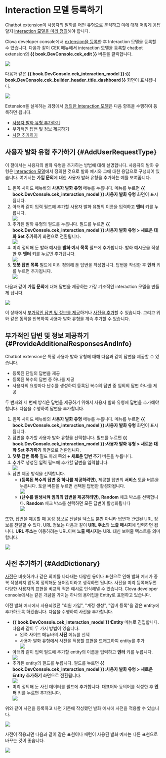 # Interaction 모델 등록하기

Chatbot extension이 사용자의 발화를 어떤 유형으로 분석하고 이에 대해 어떻게 응답할지 [interaction 모델을 미리 정의](/Design/Design_Guideline_For_Chatbot_Extension.md#DefineInteractionModel)해야 합니다.

Clova developer console에서 [extension을 등록](/DevConsole/Guides/CEK/Register_Chatbot_Extension.md)한 후 Interaction 모델을 등록할 수 있습니다. 다음과 같이 CEK 메뉴에서 interaction 모델을 등록할 chatbot extension의 **{{ book.DevConsole.cek_edit }}** 버튼을 클릭합니다.

![](/DevConsole/Resources/Images/DevConsole-Interaction_Model_Menu.png)

다음과 같은 **{{ book.DevConsole.cek_interaction_model }}:{{ book.DevConsole.cek_builder_header_title_dashboard }}** 화면이 표시됩니다.

![](/DevConsole/Resources/Images/DevConsole-Interaction_Model_Dashboard.png)

Extension을 설계하는 과정에서 [정의한 Interaction 모델](/Design/Design_Guideline_For_Chatbot_Extension.md#DefineInteractionModel)은 다음 항목을 수행하여 등록하면 됩니다.

* [사용자 발화 유형 추가하기](#AddUserRequestType)
* [부가적인 답변 및 정보 제공하기](#ProvideAdditionalResponsesAndInfo)
* [사전 추가하기](#AddDictionary)

## 사용자 발화 유형 추가하기 {#AddUserRequestType}

이 절에서는 사용자의 발화 유형을 추가하는 방법에 대해 설명합니다. 사용자의 발화 유형은 [Interaction 모델](/Design/Design_Guideline_For_Chatbot_Extension.md#DefineInteractionModel)에서 정의한 것으로 발화 예시와 그에 대한 응답으로 구성되어 있습니다. 여기서는 **가입 문의**에 대한 사용자 발화 유형을 추가하는 예를 보여줍니다.

<ol>
  <li>왼쪽 사이드 메뉴바의 <strong>사용자 발화 유형</strong> 메뉴를 누릅니다. 메뉴를 누르면 <strong>{{ book.DevConsole.cek_interaction_model }}:사용자 발화 유형</strong> 화면이 표시됩니다.</li>
  <li>아래와 같이 입력 필드에 추가할 사용자 발화 유형의 이름을 입력하고 <strong>엔터</strong> 키를 누릅니다.</li>
  <img src="/DevConsole/Resources/Images/DevConsole-Add_User_Request_Type_1.png" />
  <li>추가된 발화 유형의 필드를 누릅니다. 필드를 누르면 <strong>{{ book.DevConsole.cek_interaction_model }}:사용자 발화 유형 > 새로운 대화 Set 추가하기</strong> 화면으로 전환됩니다.</li>
  <img src="/DevConsole/Resources/Images/DevConsole-Add_User_Request_Type_2.png" />
  <li>미리 정의해 둔 발화 예시를 <strong>발화 예시 목록</strong> 필드에 추가합니다. 발화 예시문을 작성한 후 <strong>엔터</strong> 키를 누르면 추가됩니다.</li>
  <img src="/DevConsole/Resources/Images/DevConsole-Add_User_Request_Type_3.png" />
  <li><strong>챗봇 답변 목록</strong> 필드에 미리 정의해 둔 답변을 작성합니다. 답변을 작성한 후 <strong>엔터</strong> 키를 누르면 추가됩니다.</li>
  <img src="/DevConsole/Resources/Images/DevConsole-Add_User_Request_Type_4.png" />
</ol>

다음과 같이 **가입 문의**에 대해 답변을 제공하는 가장 기초적인 interaction 모델을 만들게 됩니다.

![](/DevConsole/Resources/Images/DevConsole-Added_User_Request.png)

이 상태에서 [부가적인 답변 및 정보를 제공](#ProvideAdditionalResponsesAndInfo)하거나 [사전을 추가](#AddDictionary)할 수 있습니다. 그리고 위와 같은 동작을 반복하여 사용자 발화 유형을 계속 추가할 수 있습니다.

## 부가적인 답변 및 정보 제공하기 {#ProvideAdditionalResponsesAndInfo}

Chatbot extension은 특정 사용자 발화 유형에 대해 다음과 같이 답변을 제공할 수 있습니다.

* 등록된 단일의 답변을 제공
* 등록된 복수의 답변 중 하나를 제공
* 사용자의 요청마다 난수를 생성하여 등록된 복수의 답변 중 임의의 답변 하나를 제공

두 번째와 세 번째 방식은 답변을 제공하기 위해서 사용자 발화 유형에 답변을 추가해야 합니다. 다음을 수행하여 답변을 추가합니다.

<ol>
  <li>왼쪽 사이드 메뉴바의 <strong>사용자 발화 유형</strong> 메뉴를 누릅니다. 메뉴를 누르면 <strong>{{ book.DevConsole.cek_interaction_model }}:사용자 발화 유형</strong> 화면이 표시됩니다.</li>
  <li>답변을 추가할 사용자 발화 유형을 선택합니다. 필드를 누르면 <strong>{{ book.DevConsole.cek_interaction_model }}:사용자 발화 유형 > 새로운 대화 Set 추가하기</strong> 화면으로 전환됩니다.</li>
  <li><strong>챗봇 답변 목록</strong> 필드 아래 쪽의 <strong>+ 새로운 답변 추가</strong> 버튼을 누릅니다.</li>
  <li>추가로 생성된 입력 필드에 추가할 답변을 입력합니다.</li>
  <img src="/DevConsole/Resources/Images/DevConsole-Add_Response_1.png" />
  <li>답변 제공 방식을 선택합니다.
    <ul>
      <li><strong>(등록된 복수의 답변 중 하나를 제공하려면)</strong>, 제공할 답변의 <strong>서비스</strong> 토글 버튼을 누릅니다. 토글 버튼을 누르면 선택된 답변만 활성화됩니다.</li>
      <img src="/DevConsole/Resources/Images/DevConsole-Add_Response_2.png" />
      <li><strong>(난수를 발생시켜 임의의 답변을 제공하려면)</strong>, <strong>Random</strong> 체크 박스를 선택합니다. <strong>Random</strong> 체크 박스를 선택하면 모든 답변이 활성화됩니다</li>
      <img src="/DevConsole/Resources/Images/DevConsole-Add_Response_3.png" />
    </ul>
  </li>
</ol>

또한, 답변을 제공할 때 음성 정보로 전달될 텍스트 뿐만 아니라 답변과 관련된 URL 정보를 전달할 수 있다. URL 정보는 다음과 같이 **URL 주소**와 **노출 메시지**에 입력하면 됩니다. **URL 주소**는 이동하려는 URL이며 **노출 메시지**는 URL 대신 보여줄 텍스트를 의미합니다.

![](/DevConsole/Resources/Images/DevConsole-Add_URL_In_The_Response.png)


## 사전 추가하기 {#AddDictionary}

[사전](/Design/Design_Guideline_For_Chatbot_Extension.md#VariableDictionary)은 비슷하거나 같은 의미를 나타내는 다양한 용어나 표현으로 인해 발화 예시가 중복 작성되지 않도록 정의해둔 용어집이라고 생각하면 됩니다. 사전을 미리 등록해두면 다양한 사용자의 표현을 비교적 적은 예시로 인식해낼 수 있습니다. Clova developer console에서는 같은 개념을 가지는 하나의 용어집을 Entity로 표현하고 있습니다.

이전 발화 예시에서 사용되었던 "회원 가입", "계정 생성", "멤버 등록"을 같은 entity에 추가하도록 하겠습니다. 다음을 수행하여 사전을 추가합니다.

<ul>
  <li><strong>{{ book.DevConsole.cek_interaction_model }}:Entity</strong> 메뉴로 진입합니다. 다음과 같이 두 가지 방법이 있습니다.
    <ul>
      <li>왼쪽 사이드 메뉴바의 <strong>사전</strong> 메뉴를 선택</li>
      <li>사용자 발화 유형에서 사전을 적용할 표현을 드래그하여 entity를 추가</li>
      <img src="/DevConsole/Resources/Images/DevConsole-Add_Dictionary_1.png" />
    </ul>
  </li>
  <li>아래와 같이 입력 필드에 추가할 entity의 이름을 입력하고 <strong>엔터</strong> 키를 누릅니다.</li>
  <img src="/DevConsole/Resources/Images/DevConsole-Add_Dictionary_2.png" />
  <li>추가된 entity의 필드를 누릅니다. 필드를 누르면 <strong>{{ book.DevConsole.cek_interaction_model }}:사용자 발화 유형 > 새로운 Entity 추가하기</strong> 화면으로 전환됩니다.</li>
  <img src="/DevConsole/Resources/Images/DevConsole-Add_Dictionary_3.png" />
  <li>미리 정의해 둔 사전 데이터를 필드에 추가합니다. 대표어와 동의어를 작성한 후 <strong>엔터</strong> 키를 누르면 추가됩니다.</li>
  <img src="/DevConsole/Resources/Images/DevConsole-Add_Dictionary_4.png" />
</ul>

위와 같이 사전을 등록하고 나면 기존에 작성했던 발화 예시에 사전을 적용할 수 있습니다.

![](/DevConsole/Resources/Images/DevConsole-Add_Dictionary_5.png)

사전이 적용되면 다음과 같이 같은 표현이나 패턴이 사용된 발화 예시는 다른 표현으로 바꾸는 것이 좋습니다.

![](/DevConsole/Resources/Images/DevConsole-Add_Dictionary_6.png)
